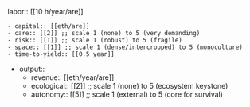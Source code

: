 labor:: [[10 h/year/are]]

	- capital:: [[eth/are]]
	- care:: [[2]] ;; scale 1 (none) to 5 (very demanding)
	- risk:: [[1]] ;; scale 1 (robust) to 5 (fragile)
	- space:: [[1]] ;; scale 1 (dense/intercropped) to 5 (monoculture)
	- time-to-yield:: [[0.5 year]]
- output::
	- revenue:: [[eth/year/are]]
	- ecological:: [[2]] ;; scale 1 (none) to 5 (ecosystem keystone)
	- autonomy:: [[5]] ;; scale 1 (external) to 5 (core for survival)
